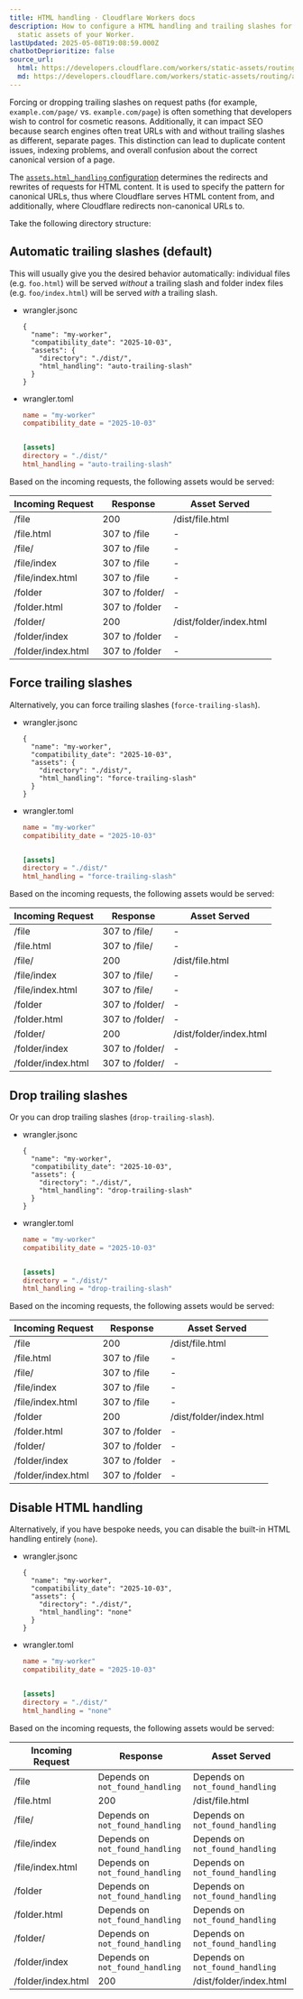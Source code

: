 ```yaml
---
title: HTML handling · Cloudflare Workers docs
description: How to configure a HTML handling and trailing slashes for the
  static assets of your Worker.
lastUpdated: 2025-05-08T19:08:59.000Z
chatbotDeprioritize: false
source_url:
  html: https://developers.cloudflare.com/workers/static-assets/routing/advanced/html-handling/
  md: https://developers.cloudflare.com/workers/static-assets/routing/advanced/html-handling/index.md
---
```


Forcing or dropping trailing slashes on request paths (for example, `example.com/page/` vs. `example.com/page`) is often something that developers wish to control for cosmetic reasons. Additionally, it can impact SEO because search engines often treat URLs with and without trailing slashes as different, separate pages. This distinction can lead to duplicate content issues, indexing problems, and overall confusion about the correct canonical version of a page.

The [`assets.html_handling` configuration](https://developers.cloudflare.com/workers/wrangler/configuration/#assets) determines the redirects and rewrites of requests for HTML content. It is used to specify the pattern for canonical URLs, thus where Cloudflare serves HTML content from, and additionally, where Cloudflare redirects non-canonical URLs to.

Take the following directory structure:

## Automatic trailing slashes (default)

This will usually give you the desired behavior automatically: individual files (e.g. `foo.html`) will be served *without* a trailing slash and folder index files (e.g. `foo/index.html`) will be served *with* a trailing slash.

* wrangler.jsonc

  ```jsonc
  {
    "name": "my-worker",
    "compatibility_date": "2025-10-03",
    "assets": {
      "directory": "./dist/",
      "html_handling": "auto-trailing-slash"
    }
  }
  ```

* wrangler.toml

  ```toml
  name = "my-worker"
  compatibility_date = "2025-10-03"


  [assets]
  directory = "./dist/"
  html_handling = "auto-trailing-slash"
  ```

Based on the incoming requests, the following assets would be served:

| Incoming Request | Response | Asset Served |
| - | - | - |
| /file | 200 | /dist/file.html |
| /file.html | 307 to /file | - |
| /file/ | 307 to /file | - |
| /file/index | 307 to /file | - |
| /file/index.html | 307 to /file | - |
| /folder | 307 to /folder/ | - |
| /folder.html | 307 to /folder | - |
| /folder/ | 200 | /dist/folder/index.html |
| /folder/index | 307 to /folder | - |
| /folder/index.html | 307 to /folder | - |

## Force trailing slashes

Alternatively, you can force trailing slashes (`force-trailing-slash`).

* wrangler.jsonc

  ```jsonc
  {
    "name": "my-worker",
    "compatibility_date": "2025-10-03",
    "assets": {
      "directory": "./dist/",
      "html_handling": "force-trailing-slash"
    }
  }
  ```

* wrangler.toml

  ```toml
  name = "my-worker"
  compatibility_date = "2025-10-03"


  [assets]
  directory = "./dist/"
  html_handling = "force-trailing-slash"
  ```

Based on the incoming requests, the following assets would be served:

| Incoming Request | Response | Asset Served |
| - | - | - |
| /file | 307 to /file/ | - |
| /file.html | 307 to /file/ | - |
| /file/ | 200 | /dist/file.html |
| /file/index | 307 to /file/ | - |
| /file/index.html | 307 to /file/ | - |
| /folder | 307 to /folder/ | - |
| /folder.html | 307 to /folder/ | - |
| /folder/ | 200 | /dist/folder/index.html |
| /folder/index | 307 to /folder/ | - |
| /folder/index.html | 307 to /folder/ | - |

## Drop trailing slashes

Or you can drop trailing slashes (`drop-trailing-slash`).

* wrangler.jsonc

  ```jsonc
  {
    "name": "my-worker",
    "compatibility_date": "2025-10-03",
    "assets": {
      "directory": "./dist/",
      "html_handling": "drop-trailing-slash"
    }
  }
  ```

* wrangler.toml

  ```toml
  name = "my-worker"
  compatibility_date = "2025-10-03"


  [assets]
  directory = "./dist/"
  html_handling = "drop-trailing-slash"
  ```

Based on the incoming requests, the following assets would be served:

| Incoming Request | Response | Asset Served |
| - | - | - |
| /file | 200 | /dist/file.html |
| /file.html | 307 to /file | - |
| /file/ | 307 to /file | - |
| /file/index | 307 to /file | - |
| /file/index.html | 307 to /file | - |
| /folder | 200 | /dist/folder/index.html |
| /folder.html | 307 to /folder | - |
| /folder/ | 307 to /folder | - |
| /folder/index | 307 to /folder | - |
| /folder/index.html | 307 to /folder | - |

## Disable HTML handling

Alternatively, if you have bespoke needs, you can disable the built-in HTML handling entirely (`none`).

* wrangler.jsonc

  ```jsonc
  {
    "name": "my-worker",
    "compatibility_date": "2025-10-03",
    "assets": {
      "directory": "./dist/",
      "html_handling": "none"
    }
  }
  ```

* wrangler.toml

  ```toml
  name = "my-worker"
  compatibility_date = "2025-10-03"


  [assets]
  directory = "./dist/"
  html_handling = "none"
  ```

Based on the incoming requests, the following assets would be served:

| Incoming Request | Response | Asset Served |
| - | - | - |
| /file | Depends on `not_found_handling` | Depends on `not_found_handling` |
| /file.html | 200 | /dist/file.html |
| /file/ | Depends on `not_found_handling` | Depends on `not_found_handling` |
| /file/index | Depends on `not_found_handling` | Depends on `not_found_handling` |
| /file/index.html | Depends on `not_found_handling` | Depends on `not_found_handling` |
| /folder | Depends on `not_found_handling` | Depends on `not_found_handling` |
| /folder.html | Depends on `not_found_handling` | Depends on `not_found_handling` |
| /folder/ | Depends on `not_found_handling` | Depends on `not_found_handling` |
| /folder/index | Depends on `not_found_handling` | Depends on `not_found_handling` |
| /folder/index.html | 200 | /dist/folder/index.html |
